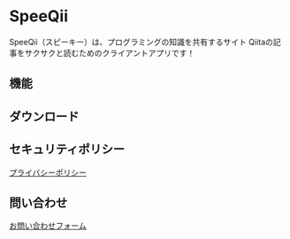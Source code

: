 # SpeeQii

SpeeQii（スピーキー）は、プログラミングの知識を共有するサイト Qiitaの記事をサクサクと読むためのクライアントアプリです！

## 機能

## ダウンロード

## セキュリティポリシー

[プライバシーポリシー](privacy-policy)

## 問い合わせ

[お問い合わせフォーム](contact)
